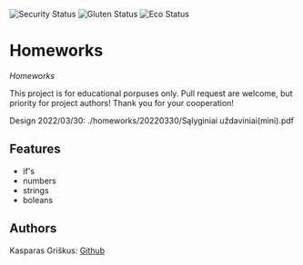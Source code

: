 <!-- ![LICENSE](https://img.shields.io/badge/license-MIT-blue.svg?style=flat-square) -->

![Security Status](https://img.shields.io/security-headers?label=Security&url=https%3A%2F%2Fgithub.com&style=flat-square)
![Gluten Status](https://img.shields.io/badge/Gluten-Free-green.svg)
![Eco Status](https://img.shields.io/badge/ECO-Friendly-green.svg)

# Homeworks

_Homeworks_

This project is for educational porpuses only. Pull request are welcome, but priority for project authors! Thank you for your cooperation!

Design 2022/03/30: ./homeworks/20220330/Sąlyginiai uždaviniai(mini).pdf

## Features

- if's
- numbers
- strings
- boleans

## Authors

Kasparas Griškus: [Github](https://github.com/Paskanas)
